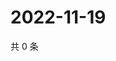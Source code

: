 # 2022-11-19

共 0 条

<!-- BEGIN WEIBO -->
<!-- 最后更新时间 Sat Nov 19 2022 07:15:34 GMT+0800 (China Standard Time) -->

<!-- END WEIBO -->
